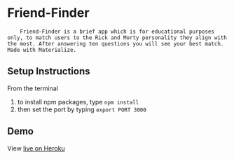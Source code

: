 # Friend-Finder
        Friend-Finder is a brief app which is for educational purposes only, to match users to the Rick and Morty personality they align with the most. After answering ten questions you will see your best match. Made with Materialize.

## Setup Instructions
From the terminal
1. to install npm packages, type `npm install`
2. then set the port by typing `export PORT 3000`

## Demo
View [live on Heroku](https://friend-finder-mavstronaut.herokuapp.com/)
